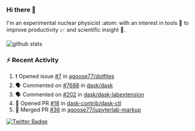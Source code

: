 ### Hi there 👋 

I'm an experimental nuclear physicist :atom: with an interest in tools :wrench: to improve productivity :chart_with_upwards_trend: and scientific insight :telescope:.

![github stats](https://github-readme-stats.vercel.app/api?username=agoose77&show_icons=true&hide_rank=true&hide_title=true&bg_color=30,e76445,904e95&text_color=efe3ec&icon_color=efe3ec)
<!--
**agoose77/agoose77** is a ✨ _special_ ✨ repository because its `README.md` (this file) appears on your GitHub profile.

Here are some ideas to get you started:

- 🔭 I’m currently working on ...
- 🌱 I’m currently learning ...
- 👯 I’m looking to collaborate on ...
- 🤔 I’m looking for help with ...
- 💬 Ask me about ...
- 📫 How to reach me: ...
- 😄 Pronouns: ...
- ⚡ Fun fact: ...
-->

### :zap: Recent Activity
<!--START_SECTION:activity-->
1. ❗️ Opened issue [#7](https://github.com/agoose77/dotfiles/issues/7) in [agoose77/dotfiles](https://github.com/agoose77/dotfiles)
2. 🗣 Commented on [#7688](https://github.com/dask/dask/issues/7688) in [dask/dask](https://github.com/dask/dask)
3. 🗣 Commented on [#202](https://github.com/dask/dask-labextension/issues/202) in [dask/dask-labextension](https://github.com/dask/dask-labextension)
4. 💪 Opened PR [#18](https://github.com/dask-contrib/dask-ctl/pull/18) in [dask-contrib/dask-ctl](https://github.com/dask-contrib/dask-ctl)
5. 🎉 Merged PR [#36](https://github.com/agoose77/jupyterlab-markup/pull/36) in [agoose77/jupyterlab-markup](https://github.com/agoose77/jupyterlab-markup)
<!--END_SECTION:activity-->


[![Twitter Badge](https://img.shields.io/twitter/follow/agoose77?style=flat-square&logo=Twitter&logoColor=white&color=cornflowerblue)](https://twitter.com/agoose77)
